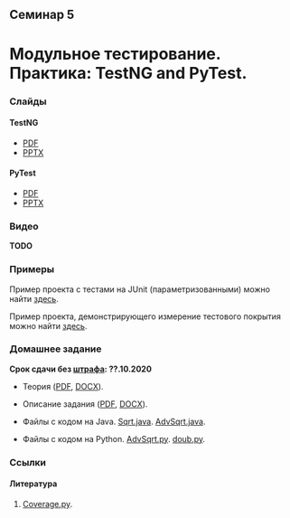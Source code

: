 Семинар 5
--
# Модульное тестирование. Практика: TestNG and PyTest.

### Слайды

#### TestNG

* [PDF](Seminar05-TestNG.pdf)
* [PPTX](Seminar05-TestNG.pptx)

#### PyTest

* [PDF](Seminar05-PyTest.pdf)
* [PPTX](Seminar05-PyTest.pptx)

### Видео

__TODO__

### Примеры 

Пример проекта с тестами на JUnit (параметризованными) можно найти [здесь](
https://github.com/andrewt0301/qa-testing-course/tree/master/seminars/seminar03/examples/parameterized).

Пример проекта, демонстрирующего измерение тестового покрытия можно найти [здесь](
https://github.com/andrewt0301/qa-testing-course/tree/master/seminars/seminar03/examples/coverage).

### Домашнее задание

__Срок сдачи без [штрафа](../../grading.md): ??.10.2020__

* Теория ([PDF](Seminar05Theory.pdf), [DOCX](Seminar05Theory.docx)).

* Описание задания ([PDF](HomeTasks04.pdf), [DOCX](HomeTasks04.docx)).

* Файлы с кодом на Java.
  [Sqrt.java](
  https://github.com/andrewt0301/qa-testing-course/blob/master/seminars/seminar05/java/Sqrt.java).
  [AdvSqrt.java](
  https://github.com/andrewt0301/qa-testing-course/blob/master/seminars/seminar05/java/AdvSqrt.java).

* Файлы с кодом на Python.
  [AdvSqrt.py](
  https://github.com/andrewt0301/qa-testing-course/blob/master/seminars/seminar05/python/AdvSqrt.py).
  [doub.py](
  https://github.com/andrewt0301/qa-testing-course/blob/master/seminars/seminar05/python/doub.py).

### Ссылки

#### Литература

1. [Coverage.py](https://coverage.readthedocs.io/en/coverage-5.3/).

